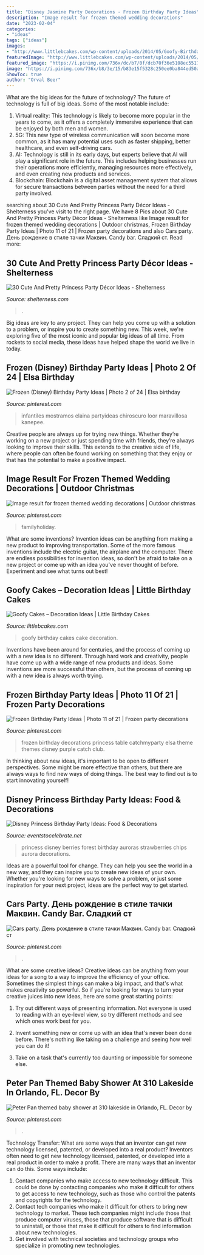 ```yaml
---
title: "Disney Jasmine Party Decorations - Frozen Birthday Party Ideas"
description: "Image result for frozen themed wedding decorations"
date: "2023-02-04"
categories:
- "ideas"
tags: ["ideas"]
images:
- "http://www.littlebcakes.com/wp-content/uploads/2014/05/Goofy-Birthday-Cakes.jpg"
featuredImage: "http://www.littlebcakes.com/wp-content/uploads/2014/05/Goofy-Birthday-Cakes.jpg"
featured_image: "https://i.pinimg.com/736x/dc/b7/0f/dcb70f36e5108ec5517abb327ec410dc.jpg"
image: "https://i.pinimg.com/736x/b8/3e/15/b83e15f5328c250ee0ba844ed50ae502.jpg"
ShowToc: true
author: "Orval Beer"
---
```



What are the big ideas for the future of technology?
The future of technology is full of big ideas. Some of the most notable include:
1. Virtual reality: This technology is likely to become more popular in the years to come, as it offers a completely immersive experience that can be enjoyed by both men and women.
2. 5G: This new type of wireless communication will soon become more common, as it has many potential uses such as faster shipping, better healthcare, and even self-driving cars.
3. AI: Technology is still in its early days, but experts believe that AI will play a significant role in the future. This includes helping businesses run their operations more efficiently, managing resources more effectively, and even creating new products and services.
4. Blockchain: Blockchain is a digital asset management system that allows for secure transactions between parties without the need for a third party involved.

	

		
searching about 30 Cute And Pretty Princess Party Décor Ideas - Shelterness you've visit to the right page. We have 8 Pics about 30 Cute And Pretty Princess Party Décor Ideas - Shelterness like Image result for frozen themed wedding decorations | Outdoor christmas, Frozen Birthday Party Ideas | Photo 11 of 21 | Frozen party decorations and also Cars party. День рождение в стиле тачки Маквин. Candy bar. Сладкий ст. Read more:
		
    
## 30 Cute And Pretty Princess Party Décor Ideas - Shelterness

<img loading=lazy src="https://i.shelterness.com/2016/10/22-Disney-castle-cake-with-two-princesses.jpg" onerror="this.onerror=null;this.src='https://tse3.mm.bing.net/th?id=OIP.cRMJI4fi89XJ55P463rk2wHaLH&amp;pid=15.1';" alt="30 Cute And Pretty Princess Party Décor Ideas - Shelterness">

_Source: shelterness.com_

>. 

	

Big ideas are key to any project. They can help you come up with a solution to a problem, or inspire you to create something new. This week, we're exploring five of the most iconic and popular big ideas of all time. From rockets to social media, these ideas have helped shape the world we live in today.

    
## Frozen (Disney) Birthday Party Ideas | Photo 2 Of 24 | Elsa Birthday

<img loading=lazy src="https://i.pinimg.com/736x/db/7a/79/db7a79d20dd44855354e0865633fc273.jpg" onerror="this.onerror=null;this.src='https://tse1.mm.bing.net/th?id=OIP.048BW0TjQKi8kBSdk6tXJwHaJo&amp;pid=15.1';" alt="Frozen (Disney) Birthday Party Ideas | Photo 2 of 24 | Elsa birthday">

_Source: pinterest.com_

>infantiles mostramos elaina partyideas chiroscuro loor maravillosa kanepee. 

	

Creative people are always up for trying new things. Whether they’re working on a new project or just spending time with friends, they’re always looking to improve their skills. This extends to the creative side of life, where people can often be found working on something that they enjoy or that has the potential to make a positive impact.

    
## Image Result For Frozen Themed Wedding Decorations | Outdoor Christmas

<img loading=lazy src="https://i.pinimg.com/736x/90/28/0e/90280e3f0306267a7ef32e337bcfbbc6.jpg" onerror="this.onerror=null;this.src='https://tse4.mm.bing.net/th?id=OIP.JbkssI3ssZ0s-c0S6xinNwHaHa&amp;pid=15.1';" alt="Image result for frozen themed wedding decorations | Outdoor christmas">

_Source: pinterest.com_

>familyholiday. 

	

What are some inventions?
Invention ideas can be anything from making a new product to improving transportation. Some of the more famous inventions include the electric guitar, the airplane and the computer. There are endless possibilities for invention ideas, so don't be afraid to take on a new project or come up with an idea you've never thought of before. Experiment and see what turns out best!

    
## Goofy Cakes – Decoration Ideas | Little Birthday Cakes

<img loading=lazy src="http://www.littlebcakes.com/wp-content/uploads/2014/05/Goofy-Birthday-Cakes.jpg" onerror="this.onerror=null;this.src='https://tse4.mm.bing.net/th?id=OIP.sA0dhL8ZN8EZG9q1kfIq-gHaJ4&amp;pid=15.1';" alt="Goofy Cakes – Decoration Ideas | Little Birthday Cakes">

_Source: littlebcakes.com_

>goofy birthday cakes cake decoration. 

	

Inventions have been around for centuries, and the process of coming up with a new idea is no different. Through hard work and creativity, people have come up with a wide range of new products and ideas. Some inventions are more successful than others, but the process of coming up with a new idea is always worth trying.

    
## Frozen Birthday Party Ideas | Photo 11 Of 21 | Frozen Party Decorations

<img loading=lazy src="https://i.pinimg.com/736x/11/e8/be/11e8be6aedc431a2d2af92cda6c8ac46--frozen-party-ideas-frozen-birthday-party-decorations.jpg" onerror="this.onerror=null;this.src='https://tse1.mm.bing.net/th?id=OIP.ApypWzhplwQmQNiObVmaFgHaLI&amp;pid=15.1';" alt="Frozen Birthday Party Ideas | Photo 11 of 21 | Frozen party decorations">

_Source: pinterest.com_

>frozen birthday decorations princess table catchmyparty elsa theme themes disney purple catch club. 

	

In thinking about new ideas, it's important to be open to different perspectives. Some might be more effective than others, but there are always ways to find new ways of doing things. The best way to find out is to start innovating yourself!

    
## Disney Princess Birthday Party Ideas: Food &amp; Decorations

<img loading=lazy src="https://eventstocelebrate.net/wp-content/uploads/2015/07/Princess-Party-Food-Auroras-Forest-Berries.jpg" onerror="this.onerror=null;this.src='https://tse4.mm.bing.net/th?id=OIP.lIq8co8dwcQ_t5c7UYC3jwHaLG&amp;pid=15.1';" alt="Disney Princess Birthday Party Ideas: Food &amp; Decorations">

_Source: eventstocelebrate.net_

>princess disney berries forest birthday auroras strawberries chips aurora decorations. 

	

Ideas are a powerful tool for change. They can help you see the world in a new way, and they can inspire you to create new ideas of your own. Whether you're looking for new ways to solve a problem, or just some inspiration for your next project, ideas are the perfect way to get started.

    
## Cars Party. День рождение в стиле тачки Маквин. Candy Bar. Сладкий ст

<img loading=lazy src="https://i.pinimg.com/736x/dc/b7/0f/dcb70f36e5108ec5517abb327ec410dc.jpg" onerror="this.onerror=null;this.src='https://tse1.mm.bing.net/th?id=OIP.-aMHtOWGBV7TLcyr6iNt5QHaLI&amp;pid=15.1';" alt="Cars party. День рождение в стиле тачки Маквин. Candy bar. Сладкий ст">

_Source: pinterest.com_

>. 

	

What are some creative ideas?
Creative ideas can be anything from your ideas for a song to a way to improve the efficiency of your office. Sometimes the simplest things can make a big impact, and that's what makes creativity so powerful. So if you're looking for ways to turn your creative juices into new ideas, here are some great starting points: 
1. Try out different ways of presenting information. Not everyone is used to reading with an eye-level view, so try different methods and see which ones work best for you.

2. Invent something new or come up with an idea that's never been done before. There's nothing like taking on a challenge and seeing how well you can do it!

3. Take on a task that's currently too daunting or impossible for someone else.

    
## Peter Pan Themed Baby Shower At 310 Lakeside In Orlando, FL. Decor By

<img loading=lazy src="https://i.pinimg.com/736x/b8/3e/15/b83e15f5328c250ee0ba844ed50ae502.jpg" onerror="this.onerror=null;this.src='https://tse3.mm.bing.net/th?id=OIP.WZvGI5JWzgKF8HL-9893UwHaLH&amp;pid=15.1';" alt="Peter Pan themed baby shower at 310 lakeside in Orlando, FL. Decor by">

_Source: pinterest.com_

>. 

	

Technology Transfer: What are some ways that an inventor can get new technology licensed, patented, or developed into a real product?
Inventors often need to get new technology licensed, patented, or developed into a real product in order to make a profit. There are many ways that an inventor can do this. Some ways include: 
1. Contact companies who make access to new technology difficult. This could be done by contacting companies who make it difficult for others to get access to new technology, such as those who control the patents and copyrights for the technology. 
2. Contact tech companies who make it difficult for others to bring new technology to market. These tech companies might include those that produce computer viruses, those that produce software that is difficult to uninstall, or those that make it difficult for others to find information about new technologies. 
3. Get involved with technical societies and technology groups who specialize in promoting new technologies.

